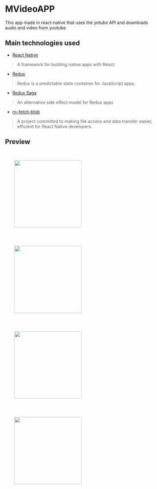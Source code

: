 # MVideoAPP

This app made in react-native that uses the yotube API and downloads audio and video from youtube.


## Main technologies used

- [React Native](https://github.com/facebook/react-native)

> A framework for building native apps with React.

- [Redux](http://redux.js.org/)

> Redux is a predictable state container for JavaScript apps.

- [Redux Saga](https://github.com/redux-saga/redux-saga)

> An alternative side effect model for Redux apps

- [rn-fetch-blob](https://github.com/joltup/rn-fetch-blob)

> A project committed to making file access and data transfer easier, efficient for React Native developers. 

## Preview

<div style="display: flex; flex-direction: column; justify-content: space-between;">
  <img style="margin: 30px" width="220px" src="https://i.ibb.co/FqzStTC/Screenshot-2020-01-29-13-34-31-102-com-mvideoapp.jpg" />
  <img style="margin: 30px" width="220px" src="https://i.ibb.co/jbttmdq/Screenshot-2020-01-29-13-51-23-141-com-mvideoapp.jpg" />
  <img style="margin: 30px" width="220px" src="https://i.ibb.co/X88TmJ4/Screenshot-2020-01-29-13-51-51-052-com-mvideoapp.jpg" />
  <img style="margin: 30px" width="220px" src="https://i.ibb.co/RpMrqGj/Screenshot-2020-01-29-13-52-13-450-com-mvideoapp.jpg" />
</div>
